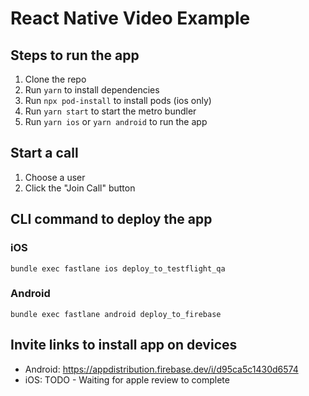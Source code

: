 # React Native Video Example

## Steps to run the app

1. Clone the repo
2. Run `yarn` to install dependencies
3. Run `npx pod-install` to install pods (ios only)
4. Run `yarn start` to start the metro bundler
5. Run `yarn ios` or `yarn android` to run the app

## Start a call

1. Choose a user
2. Click the "Join Call" button

## CLI command to deploy the app

### iOS

```
bundle exec fastlane ios deploy_to_testflight_qa
```

### Android

```
bundle exec fastlane android deploy_to_firebase
```

## Invite links to install app on devices

- Android: <https://appdistribution.firebase.dev/i/d95ca5c1430d6574>
- iOS: TODO - Waiting for apple review to complete
